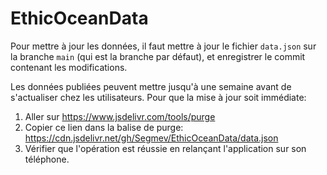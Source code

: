 # EthicOceanData

Pour mettre à jour les données, il faut mettre à jour le fichier `data.json` sur la branche `main` (qui est la branche par défaut), et enregistrer le commit contenant les modifications.

Les données publiées peuvent mettre jusqu'à une semaine avant de s'actualiser chez les utilisateurs. Pour que la mise à jour soit immédiate:
1. Aller sur https://www.jsdelivr.com/tools/purge
2. Copier ce lien dans la balise de purge: https://cdn.jsdelivr.net/gh/Segmev/EthicOceanData/data.json
3. Vérifier que l'opération est réussie en relançant l'application sur son téléphone.
